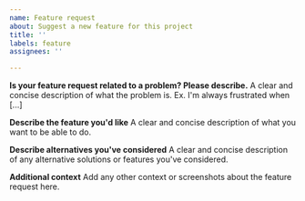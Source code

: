 ```yaml
---
name: Feature request
about: Suggest a new feature for this project
title: ''
labels: feature
assignees: ''

---
```


**Is your feature request related to a problem? Please describe.**
A clear and concise description of what the problem is. Ex. I'm always frustrated when [...]

**Describe the feature you'd like**
A clear and concise description of what you want to be able to do.

**Describe alternatives you've considered**
A clear and concise description of any alternative solutions or features you've considered.

**Additional context**
Add any other context or screenshots about the feature request here.
